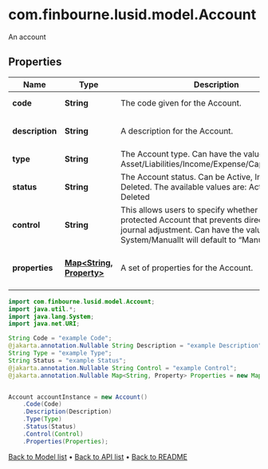 # com.finbourne.lusid.model.Account
An account

## Properties

Name | Type | Description | Notes
------------ | ------------- | ------------- | -------------
**code** | **String** | The code given for the Account. | [default to String]
**description** | **String** | A description for the Account. | [optional] [default to String]
**type** | **String** | The Account type. Can have the values: Asset/Liabilities/Income/Expense/Capital/Revenue. | [default to String]
**status** | **String** | The Account status. Can be Active, Inactive or Deleted. The available values are: Active, Inactive, Deleted | [default to String]
**control** | **String** | This allows users to specify whether this a protected Account that prevents direct manual journal adjustment. Can have the values: System/ManualIt will default to “Manual”. | [optional] [default to String]
**properties** | [**Map&lt;String, Property&gt;**](Property.md) | A set of properties for the Account. | [optional] [default to Map<String, Property>]

```java
import com.finbourne.lusid.model.Account;
import java.util.*;
import java.lang.System;
import java.net.URI;

String Code = "example Code";
@jakarta.annotation.Nullable String Description = "example Description";
String Type = "example Type";
String Status = "example Status";
@jakarta.annotation.Nullable String Control = "example Control";
@jakarta.annotation.Nullable Map<String, Property> Properties = new Map<String, Property>();


Account accountInstance = new Account()
    .Code(Code)
    .Description(Description)
    .Type(Type)
    .Status(Status)
    .Control(Control)
    .Properties(Properties);
```


[Back to Model list](../README.md#documentation-for-models) &#8226; [Back to API list](../README.md#documentation-for-api-endpoints) &#8226; [Back to README](../README.md)
